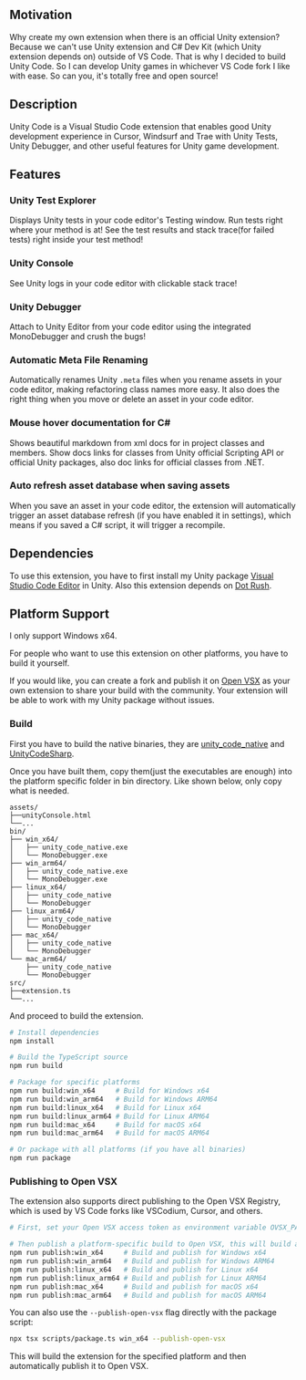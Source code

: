 ## Motivation
Why create my own extension when there is an official Unity extension? Because we can't use Unity extension and C# Dev Kit (which Unity extension depends on) outside of VS Code. That is why I decided to build Unity Code. So I can develop Unity games in whichever VS Code fork I like with ease. So can you, it's totally free and open source!

## Description

Unity Code is a Visual Studio Code extension that enables good Unity development experience in Cursor, Windsurf and Trae with Unity Tests, Unity Debugger, and other useful features for Unity game development.

## Features

### Unity Test Explorer
Displays Unity tests in your code editor's Testing window. Run tests right where your method is at! See the test results and stack trace(for failed tests) right inside your test method!

### Unity Console
See Unity logs in your code editor with clickable stack trace!

### Unity Debugger
Attach to Unity Editor from your code editor using the integrated MonoDebugger and crush the bugs!

### Automatic Meta File Renaming
Automatically renames Unity `.meta` files when you rename assets in your code editor, making refactoring class names more easy. It also does the right thing when you move or delete an asset in your code editor.

### Mouse hover documentation for C#
Shows beautiful markdown from xml docs for in project classes and members. Show docs links for classes from Unity official Scripting API or official Unity packages, also doc links for official classes from .NET.

### Auto refresh asset database when saving assets
When you save an asset in your code editor, the extension will automatically trigger an asset database refresh (if you have enabled it in settings), which means if you saved a C# script, it will trigger a recompile.

## Dependencies
To use this extension, you have to first install my Unity package [Visual Studio Code Editor](https://github.com/hackerzhuli/com.hackerzhuli.code) in Unity. Also this extension depends on [Dot Rush](https://github.com/JaneySprings/DotRush).

## Platform Support
I only support Windows x64.

For people who want to use this extension on other platforms, you have to build it yourself.

If you would like, you can create a fork and publish it on [Open VSX](https://open-vsx.org/) as your own extension to share your build with the community. Your extension will be able to work with my Unity package without issues.

### Build
First you have to build the native binaries, they are [unity_code_native](https://github.com/hackerzhuli/unity_code_native) and [UnityCodeSharp](https://github.com/hackerzhuli/UnityCodeSharp).

Once you have built them, copy them(just the executables are enough) into the platform specific folder in bin directory. Like shown below, only copy what is needed.

```
assets/
├──unityConsole.html
└──...
bin/
├── win_x64/
│   ├── unity_code_native.exe
│   └── MonoDebugger.exe
├── win_arm64/
│   ├── unity_code_native.exe
│   └── MonoDebugger.exe
├── linux_x64/
│   ├── unity_code_native
│   └── MonoDebugger
├── linux_arm64/
│   ├── unity_code_native
│   └── MonoDebugger
├── mac_x64/
│   ├── unity_code_native
│   └── MonoDebugger
└── mac_arm64/
    ├── unity_code_native
    └── MonoDebugger
src/
├──extension.ts
└──...
```

And proceed to build the extension.

``` bash
# Install dependencies
npm install

# Build the TypeScript source
npm run build

# Package for specific platforms
npm run build:win_x64     # Build for Windows x64
npm run build:win_arm64   # Build for Windows ARM64
npm run build:linux_x64   # Build for Linux x64
npm run build:linux_arm64 # Build for Linux ARM64
npm run build:mac_x64     # Build for macOS x64
npm run build:mac_arm64   # Build for macOS ARM64

# Or package with all platforms (if you have all binaries)
npm run package
```

### Publishing to Open VSX

The extension also supports direct publishing to the Open VSX Registry, which is used by VS Code forks like VSCodium, Cursor, and others.

```bash
# First, set your Open VSX access token as environment variable OVSX_PAT in your terminal or OS

# Then publish a platform-specific build to Open VSX, this will build and publish the extension for the specified platform
npm run publish:win_x64     # Build and publish for Windows x64
npm run publish:win_arm64   # Build and publish for Windows ARM64
npm run publish:linux_x64   # Build and publish for Linux x64
npm run publish:linux_arm64 # Build and publish for Linux ARM64
npm run publish:mac_x64     # Build and publish for macOS x64
npm run publish:mac_arm64   # Build and publish for macOS ARM64
```

You can also use the `--publish-open-vsx` flag directly with the package script:

```bash
npx tsx scripts/package.ts win_x64 --publish-open-vsx
```

This will build the extension for the specified platform and then automatically publish it to Open VSX.
